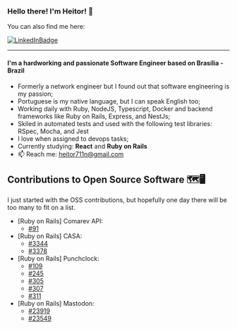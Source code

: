 ### Hello there! I'm Heitor! :ghost:

You can also find me here:

[![LinkedInBadge](https://img.shields.io/badge/-LinkedIn-blue?style=flat&logo=Linkedin&logoColor=white&link=www.linkedin.com/in/heitor-de-melo-cardozo)](https://www.linkedin.com/in/heitor-de-melo-cardozo)

---

#### I'm a hardworking and passionate Software Engineer based on Brasília - Brazil

- Formerly a network engineer but I found out that software engineering is my passion;
- Portuguese is my native language, but I can speak English too;
- Working daily with Ruby, NodeJS, Typescript, Docker and backend frameworks like Ruby on Rails, Express, and NestJs;
- Skiled in automated tests and used with the following test libraries: RSpec, Mocha, and Jest
- I love when assigned to devops tasks;
- Currently studying: **React** and **Ruby on Rails**
- 📫 Reach me: heitor711n@gmail.com

## Contributions to Open Source Software 🗺️🖥️
I just started with the OSS contributions, but hopefully one day there will be too many to fit on a list.
  - [Ruby on Rails] Comarev API:
    - [#91](https://github.com/comarev/comarev/pull/99)
  - [Ruby on Rails] CASA: 
    - [#3344](https://github.com/rubyforgood/casa/issues/3344)
    - [#3378](https://github.com/rubyforgood/casa/issues/3378)
  - [Ruby on Rails] Punchclock:
    - [#109](https://github.com/Codeminer42/Punchclock/issues/109)
    - [#245](https://github.com/Codeminer42/Punchclock/issues/245)
    - [#305](https://github.com/Codeminer42/Punchclock/issues/305)
    - [#307](https://github.com/Codeminer42/Punchclock/issues/307)
    - [#311](https://github.com/Codeminer42/Punchclock/issues/311)
  - [Ruby on Rails] Mastodon:
    - [#23919](https://github.com/mastodon/mastodon/issues/23919)
    - [#23549](https://github.com/mastodon/mastodon/issues/23549)
  
